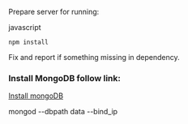 
Prepare server for running:

javascript
```
npm install
```

Fix and report if something missing in dependency.


### Install MongoDB follow link: ###

 [Install mongoDB](https://www.digitalocean.com/community/tutorials/how-to-install-mongodb-on-centos-7)

mongod --dbpath data --bind_ip <IPADDRESS>
